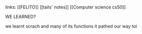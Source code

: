 links: [[FELITO]] [[tails' notes]] [[Computer science cs50]]


WE LEARNED?

we learnt scrach and many of its functions
it pathed our way toi